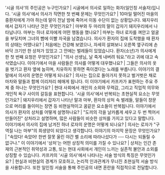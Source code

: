 '시골 의사'의 주인공은 누구인가요?	| 시골에서 의사로 일하는 화자(일인칭 서술자)입니다.
'시골 의사'에서 의사가 직면한 첫 번째 문제는 무엇인가요?	| 10마일 떨어진 마을의 중환자에게 가야 하는데 말이 전날 밤에 죽어서 이동 수단이 없는 상황입니다.
돼지우리에서 갑자기 나타난 것은 무엇인가요?	| 마부와 두 마리의 말이 갑자기 돼지우리에서 나타납니다.
마부는 하녀 로자에게 어떤 행동을 했나요?	| 마부는 하녀 로자를 껴안고 얼굴을 부딪치며 그녀의 뺨에 이빨 자국을 남겼습니다.
의사가 환자의 집에 도착했을 때 환자의 상태는 어땠나요?	| 처음에는 건강해 보였으나, 자세히 살펴보니 오른쪽 옆구리에 손바닥 크기만 한 상처가 있었고 그 안에는 벌레들이 있었습니다.
환자(소년)가 의사에게 한 첫 번째 요청은 무엇인가요?	| "의사 선생님, 날 죽게 내버려 둬요."라고 귀에 대고 속삭였습니다.
이야기에서 마을 사람들은 의사를 어떻게 대우했나요?	| 그들은 의사의 옷을 벗기고 환자 옆에 눕히며, 치유하지 못하면 죽이겠다는 노래를 부릅니다.
이야기의 결말에서 의사의 운명은 어떻게 되나요?	| 의사는 집으로 돌아가지 못하고 벌거벗은 채로 마차와 말들과 함께 이리저리 헤매게 됩니다.
이 이야기에서 카프카가 표현하는 주요 주제 중 하나는 무엇인가요?	| 현대 사회에서 개인의 소외와 무력감, 그리고 직업적 의무와 개인적 욕구 사이의 갈등을 표현합니다.
'시골 의사'에서 반복되는 초현실적 요소는 무엇인가요?	| 돼지우리에서 갑자기 나타난 말과 마부, 환자의 상처 속 벌레들, 말들이 창문으로 머리를 들이미는 장면 등 비현실적이고 꿈같은 요소들이 반복됩니다.
이야기에서 의사가 환자의 상처를 어떻게 설명하나요?	| "도끼의 각을 날카롭게 세우고 두 번 찍어서 만들어진" 상처라고 설명하며, 많은 사람들이 비슷한 상처를 가지고 있다고 말합니다.
이야기에서 의사의 집에 남겨진 하녀 로자의 운명은 어떻게 되나요?	| 의사는 로자가 "구역질 나는 마부"의 희생양이 되었다고 생각합니다.
이야기의 마지막 문장은 무엇인가요?	| "속았다! 속았어! 한번 잘못 울린 야간 벨 소리에 따라나섰다가 --- 다시는 되돌릴 수 없구나."
이 이야기에서 '상처'는 어떤 상징적 의미를 가질 수 있나요?	| 상처는 인간 존재의 근본적인 취약성과 고통, 또는 현대 사회에서 개인이 느끼는 실존적 불안과 소외를 상징할 수 있습니다.
카프카의 '시골 의사'에서 나타나는 서술 방식의 특징은 무엇인가요?	| 현실과 비현실의 경계가 모호하고, 논리적 인과관계가 무너진 초현실적 서술 방식을 사용합니다. 또한 일인칭 서술을 통해 주인공의 내면 혼란을 직접적으로 전달합니다.